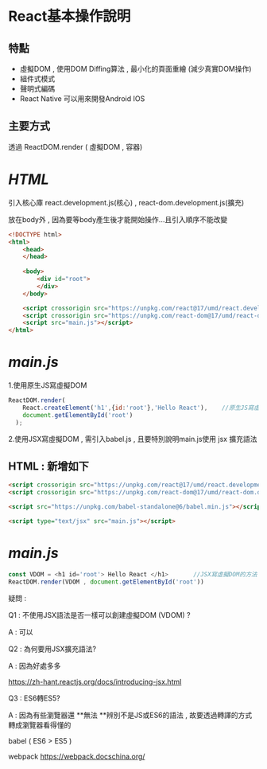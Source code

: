 # React基本操作說明

## 特點

- 虛擬DOM , 使用DOM Diffing算法 , 最小化的頁面重繪 (減少真實DOM操作)
- 組件式模式
- 聲明式編碼
- React Native 可以用來開發Android  IOS

## 主要方式

透過 ReactDOM.render ( 虛擬DOM , 容器)

# ***HTML***

引入核心庫      react.development.js(核心)  ,  react-dom.development.js(擴充)

放在body外 , 因為要等body產生後才能開始操作...且引入順序不能改變

```html
<!DOCTYPE html>
<html>
    <head>
    </head>
    
    <body>
        <div id="root">
        </div>
    </body>

    <script crossorigin src="https://unpkg.com/react@17/umd/react.development.js"></script>
    <script crossorigin src="https://unpkg.com/react-dom@17/umd/react-dom.development.js"></script>
    <script src="main.js"></script>
</html>
```

# ***main.js***	

1.使用原生JS寫虛擬DOM

```js
ReactDOM.render(
    React.createElement('h1',{id:'root'},'Hello React'),	//原生JS寫虛擬DOM的方法
    document.getElementById('root')
  );
```



2.使用JSX寫虛擬DOM ,	需引入babel.js   ,	且要特別說明main.js使用 jsx 擴充語法

## HTML	:	新增如下

```html
<script crossorigin src="https://unpkg.com/react@17/umd/react.development.js"></script>
<script crossorigin src="https://unpkg.com/react-dom@17/umd/react-dom.development.js"></script>

<script src="https://unpkg.com/babel-standalone@6/babel.min.js"></script>	//引入babel

<script type="text/jsx" src="main.js"></script>							//type='text/jsx'聲明使用jsx語法
```

# ***main.js***

```js
const VDOM = <h1 id='root'> Hello React </h1>		//JSX寫虛擬DOM的方法   *注意不加''
ReactDOM.render(VDOM , document.getElementById('root'))
```



疑問 : 

Q1 :  不使用JSX語法是否一樣可以創建虛擬DOM (VDOM) ?

A :  可以

Q2 : 為何要用JSX擴充語法?

A : 因為好處多多 

https://zh-hant.reactjs.org/docs/introducing-jsx.html

Q3 : ES6轉ES5?

A : 因為有些瀏覽器還 **無法 **辨別不是JS或ES6的語法 , 故要透過轉譯的方式轉成瀏覽器看得懂的

babel			( ES6 > ES5 )

webpack		https://webpack.docschina.org/

